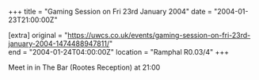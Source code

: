 +++
title = "Gaming Session on Fri 23rd January 2004"
date = "2004-01-23T21:00:00Z"

[extra]
original = "https://uwcs.co.uk/events/gaming-session-on-fri-23rd-january-2004-1474488947811/"    
end = "2004-01-24T04:00:00Z"
location = "Ramphal R0.03/4"
+++

Meet in in The Bar (Rootes Reception) at 21:00

